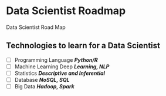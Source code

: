 # Data Scientist Roadmap

Data Scientist Road Map

## Technologies to learn for a Data Scientist 

- [ ] Programming Language ***Python/R***
- [ ] Machine Learning Deep ***Learning, NLP*** 
- [ ] Statistics ***Descriptive and Inferential***
- [ ] Database ***NoSQL, SQL*** 
- [ ] Big Data ***Hadoop, Spark***
